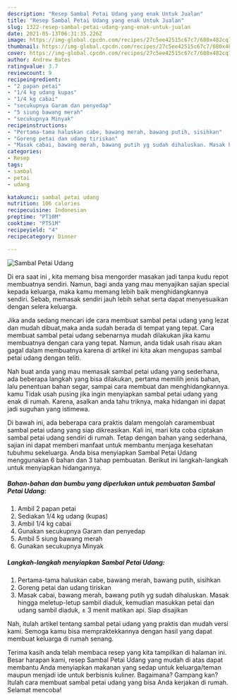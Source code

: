 ```yaml
---
description: "Resep Sambal Petai Udang yang enak Untuk Jualan"
title: "Resep Sambal Petai Udang yang enak Untuk Jualan"
slug: 1322-resep-sambal-petai-udang-yang-enak-untuk-jualan
date: 2021-05-13T06:31:35.226Z
image: https://img-global.cpcdn.com/recipes/27c5ee42515c67c7/680x482cq70/sambal-petai-udang-foto-resep-utama.jpg
thumbnail: https://img-global.cpcdn.com/recipes/27c5ee42515c67c7/680x482cq70/sambal-petai-udang-foto-resep-utama.jpg
cover: https://img-global.cpcdn.com/recipes/27c5ee42515c67c7/680x482cq70/sambal-petai-udang-foto-resep-utama.jpg
author: Andrew Bates
ratingvalue: 3.7
reviewcount: 9
recipeingredient:
- "2 papan petai"
- "1/4 kg udang kupas"
- "1/4 kg cabai"
- "secukupnya Garam dan penyedap"
- "5 siung bawang merah"
- "secukupnya Minyak"
recipeinstructions:
- "Pertama-tama haluskan cabe, bawang merah, bawang putih, sisihkan"
- "Goreng petai dan udang tiriskan"
- "Masak cabai, bawang merah, bawang putih yg sudah dihaluskan. Masak hingga meletup-letup sambil diaduk, kemudian masukkan petai dan udang sambil diaduk, ± 3 menit matikan api. Siap disajikan"
categories:
- Resep
tags:
- sambal
- petai
- udang

katakunci: sambal petai udang 
nutrition: 106 calories
recipecuisine: Indonesian
preptime: "PT10M"
cooktime: "PT51M"
recipeyield: "4"
recipecategory: Dinner

---
```



![Sambal Petai Udang](https://img-global.cpcdn.com/recipes/27c5ee42515c67c7/680x482cq70/sambal-petai-udang-foto-resep-utama.jpg)

Di era  saat ini , kita memang bisa mengorder masakan jadi tanpa kudu repot membuatnya sendiri. Namun, bagi anda yang mau menyajikan sajian special kepada keluarga, maka kamu memang lebih baik menghidangkannya sendiri. Sebab, memasak sendiri jauh lebih sehat serta dapat menyesuaikan dengan selera keluarga.

Jika anda sedang mencari ide cara membuat sambal petai udang yang lezat dan mudah dibuat,maka anda sudah berada di tempat yang tepat. Cara membuat sambal petai udang  sebenarnya mudah dilakukan jika kamu membuatnya dengan cara yang tepat. Namun, anda tidak usah risau akan gagal dalam membuatnya 
karena di artikel ini kita akan mengupas sambal petai udang dengan teliti.  



Nah buat anda yang mau memasak sambal petai udang yang sederhana, ada beberapa langkah yang bisa dilakukan, pertama memilih jenis bahan, lalu penentuan bahan segar, sampai cara membuat dan menghidangkannya. kamu Tidak usah pusing jika ingin menyiapkan sambal petai udang yang enak di rumah. Karena, asalkan anda  tahu triknya, maka hidangan ini dapat jadi suguhan yang istimewa.

Di bawah ini, ada beberapa cara praktis  dalam mengolah caramembuat sambal petai udang yang siap dikreasikan. Kali ini, mari kita coba ciptakan sambal petai udang sendiri di rumah. Tetap dengan bahan yang sederhana, sajian ini dapat memberi manfaat untuk membantu menjaga kesehatan tubuhmu sekeluarga. Anda bisa menyiapkan Sambal Petai Udang menggunakan 6 bahan dan 3 tahap pembuatan. Berikut ini langkah-langkah untuk menyiapkan hidangannya.

<!--inarticleads1-->

##### Bahan-bahan dan bumbu yang diperlukan untuk pembuatan Sambal Petai Udang:

1. Ambil 2 papan petai
1. Sediakan 1/4 kg udang (kupas)
1. Ambil 1/4 kg cabai
1. Gunakan secukupnya Garam dan penyedap
1. Ambil 5 siung bawang merah
1. Gunakan secukupnya Minyak




<!--inarticleads2-->

##### Langkah-langkah menyiapkan Sambal Petai Udang:

1. Pertama-tama haluskan cabe, bawang merah, bawang putih, sisihkan
1. Goreng petai dan udang tiriskan
1. Masak cabai, bawang merah, bawang putih yg sudah dihaluskan. Masak hingga meletup-letup sambil diaduk, kemudian masukkan petai dan udang sambil diaduk, ± 3 menit matikan api. Siap disajikan




Nah, itulah artikel tentang  sambal petai udang  yang praktis dan mudah versi kami. Semoga kamu bisa mempraktekkannya dengan hasil yang dapat membuat keluarga di rumah senang. 

Terima kasih anda telah membaca resep yang kita tampilkan di halaman ini. Besar harapan kami, resep  Sambal Petai Udang yang mudah di atas dapat membantu Anda menyiapkan makanan yang sedap untuk keluarga/teman maupun menjadi ide untuk berbisnis kuliner. Bagaimana? Gampang kan? Itulah cara membuat sambal petai udang yang bisa Anda kerjakan di rumah. Selamat mencoba!

